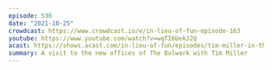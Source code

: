 ```yaml
---
episode: 536
date: "2021-10-25"
crowdcast: https://www.crowdcast.io/e/in-lieu-of-fun-episode-163
youtube: https://www.youtube.com/watch?v=wqTI6UekJ2Q
acast: https://shows.acast.com/in-lieu-of-fun/episodes/tim-miller-in-the-flesh
summary: A visit to the new offices of The Bulwark with Tim Miller
---
```

